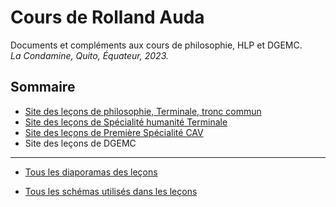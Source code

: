 # Cours de Rolland Auda

Documents et compléments aux cours de philosophie, HLP et DGEMC.  
*La Condamine, Quito, Équateur, 2023.*

## Sommaire
- [Site des leçons de philosophie, Terminale, tronc commun](https://rollauda.github.io/philotg)
- [Site des leçons de Spécialité humanité Terminale](https://rollauda.github.io/hlpt/)
- [Site des leçons de Première Spécialité CAV](https://rollauda.github.io/cav1/)
- Site des leçons de DGEMC

---

- [Tous les diaporamas des leçons](https://rollauda.github.io/diaporamas)

- [Tous les schémas utilisés dans les leçons](https://rollauda.github.io/schemas)
